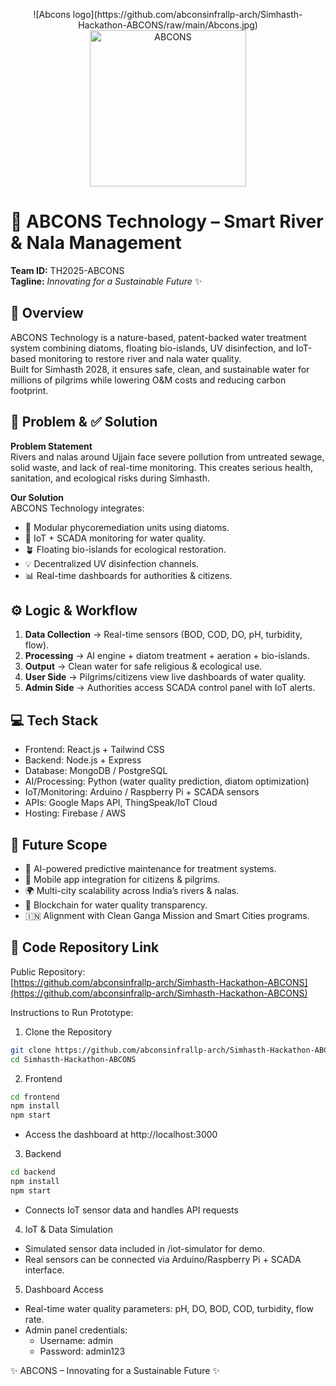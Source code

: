 <p align="center">
  ![Abcons logo](https://github.com/abconsinfrallp-arch/Simhasth-Hackathon-ABCONS/raw/main/Abcons.jpg)
  <img src="Abcons.jpg" alt="ABCONS" width="250"/>
</p>

# 🌊 ABCONS Technology – Smart River & Nala Management  

**Team ID:** TH2025-ABCONS  
**Tagline:** *Innovating for a Sustainable Future* ✨  

## 🔎 Overview  
ABCONS Technology is a nature-based, patent-backed water treatment system combining diatoms, floating bio-islands, UV disinfection, and IoT-based monitoring to restore river and nala water quality.  
Built for Simhasth 2028, it ensures safe, clean, and sustainable water for millions of pilgrims while lowering O&M costs and reducing carbon footprint.  

## 🚩 Problem & ✅ Solution  

**Problem Statement**  
Rivers and nalas around Ujjain face severe pollution from untreated sewage, solid waste, and lack of real-time monitoring. This creates serious health, sanitation, and ecological risks during Simhasth.  

**Our Solution**  
ABCONS Technology integrates:  
- 🌱 Modular phycoremediation units using diatoms.  
- 📡 IoT + SCADA monitoring for water quality.  
- 🪴 Floating bio-islands for ecological restoration.  
- 💡 Decentralized UV disinfection channels.  
- 📊 Real-time dashboards for authorities & citizens.  

## ⚙️ Logic & Workflow  
1. **Data Collection** → Real-time sensors (BOD, COD, DO, pH, turbidity, flow).  
2. **Processing** → AI engine + diatom treatment + aeration + bio-islands.  
3. **Output** → Clean water for safe religious & ecological use.  
4. **User Side** → Pilgrims/citizens view live dashboards of water quality.  
5. **Admin Side** → Authorities access SCADA control panel with IoT alerts.  

## 💻 Tech Stack  
- Frontend: React.js + Tailwind CSS  
- Backend: Node.js + Express  
- Database: MongoDB / PostgreSQL  
- AI/Processing: Python (water quality prediction, diatom optimization)  
- IoT/Monitoring: Arduino / Raspberry Pi + SCADA sensors  
- APIs: Google Maps API, ThingSpeak/IoT Cloud  
- Hosting: Firebase / AWS  

## 🚀 Future Scope  
- 🤖 AI-powered predictive maintenance for treatment systems.  
- 📱 Mobile app integration for citizens & pilgrims.  
- 🌍 Multi-city scalability across India’s rivers & nalas.  
- 🔗 Blockchain for water quality transparency.  
- 🇮🇳 Alignment with Clean Ganga Mission and Smart Cities programs.  

## 📌 Code Repository Link  
Public Repository:  
[https://github.com/abconsinfrallp-arch/Simhasth-Hackathon-ABCONS](https://github.com/abconsinfrallp-arch/Simhasth-Hackathon-ABCONS)

Instructions to Run Prototype:  
1. Clone the Repository  
```bash
git clone https://github.com/abconsinfrallp-arch/Simhasth-Hackathon-ABCONS.git
cd Simhasth-Hackathon-ABCONS
```  
2. Frontend  
```bash
cd frontend
npm install
npm start
```  
- Access the dashboard at http://localhost:3000  

3. Backend  
```bash
cd backend
npm install
npm start
```  
- Connects IoT sensor data and handles API requests  

4. IoT & Data Simulation  
- Simulated sensor data included in /iot-simulator for demo.  
- Real sensors can be connected via Arduino/Raspberry Pi + SCADA interface.  

5. Dashboard Access  
- Real-time water quality parameters: pH, DO, BOD, COD, turbidity, flow rate.  
- Admin panel credentials:  
  - Username: admin  
  - Password: admin123  

✨ ABCONS – Innovating for a Sustainable Future ✨
